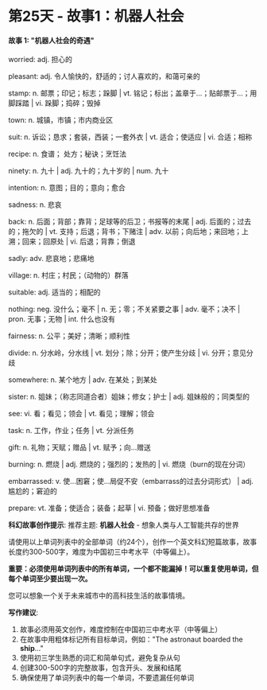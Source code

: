 # 第25天 - 故事1：机器人社会

#### 故事 1: "机器人社会的奇遇"

worried: adj. 担心的

pleasant: adj. 令人愉快的，舒适的；讨人喜欢的，和蔼可亲的

stamp: n. 邮票；印记；标志；跺脚 | vt. 铭记；标出；盖章于…；贴邮票于…；用脚踩踏 | vi. 跺脚；捣碎；毁掉

town: n. 城镇，市镇；市内商业区

suit: n. 诉讼；恳求；套装，西装；一套外衣 | vt. 适合；使适应 | vi. 合适；相称

recipe: n. 食谱； 处方；秘诀；烹饪法

ninety: n. 九十 | adj. 九十的；九十岁的 | num. 九十

intention: n. 意图；目的；意向；愈合

sadness: n. 悲哀

back: n. 后面；背部；靠背；足球等的后卫；书报等的末尾 | adj. 后面的；过去的；拖欠的 | vt. 支持；后退；背书；下赌注 | adv. 以前；向后地；来回地；上溯；回来；回原处 | vi. 后退；背靠；倒退

sadly: adv. 悲哀地；悲痛地

village: n. 村庄；村民；（动物的）群落

suitable: adj. 适当的；相配的

nothing: neg. 没什么；毫不 | n. 无；零；不关紧要之事 | adv. 毫不；决不 | pron. 无事；无物 | int. 什么也没有

fairness: n. 公平；美好；清晰；顺利性

divide: n.  分水岭，分水线 | vt. 划分；除；分开；使产生分歧 | vi. 分开；意见分歧

somewhere: n. 某个地方 | adv. 在某处；到某处

sister: n. 姐妹；（称志同道合者）姐妹；修女；护士 | adj. 姐妹般的；同类型的

see: vi. 看；看见；领会 | vt. 看见；理解；领会

task: n. 工作，作业；任务 | vt. 分派任务

gift: n. 礼物；天赋；赠品 | vt. 赋予；向…赠送

burning: n. 燃烧 | adj. 燃烧的；强烈的；发热的 | vi. 燃烧（burn的现在分词）

embarrassed: v. 使...困窘；使...局促不安（embarrass的过去分词形式） | adj. 尴尬的；窘迫的

prepare: vt. 准备；使适合；装备；起草 | vi. 预备；做好思想准备

**科幻故事创作提示**:
推荐主题: **机器人社会** - 想象人类与人工智能共存的世界

请使用以上单词列表中的全部单词（约24个），创作一个英文科幻短篇故事，故事长度约300-500字，难度为中国初三中考水平（中等偏上）。

**重要：必须使用单词列表中的所有单词，一个都不能漏掉！可以重复使用单词，但每个单词至少要出现一次。**

您可以想象一个关于未来城市中的高科技生活的故事情境。

**写作建议**: 
1. 故事必须用英文创作，难度控制在中国初三中考水平（中等偏上）
2. 在故事中用粗体标记所有目标单词，例如："The astronaut boarded the **ship**..."
3. 使用初三学生熟悉的词汇和简单句式，避免复杂从句
4. 创建300-500字的完整故事，包含开头、发展和结尾
5. 确保使用了单词列表中的每一个单词，不要遗漏任何单词
